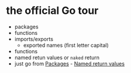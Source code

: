 # the official Go tour

- packages
- functions
- imports/exports
  - exported names (first letter capital)
- functions
- named retun values or `naked` return
- just go from [Packages](https://go.dev/tour/basics/1) - [Named return values](https://go.dev/tour/basics/7)
